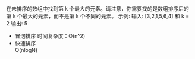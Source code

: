 在未排序的数组中找到第 k 个最大的元素。请注意，你需要找的是数组排序后的第 k 个最大的元素，而不是第 k 个不同的元素。
示例:
  输入: [3,2,1,5,6,4] 和 k = 2
  输出: 5

- 冒泡排序
  时间复杂度：O(n^2)
- 快速排序  
  O(nlogN)